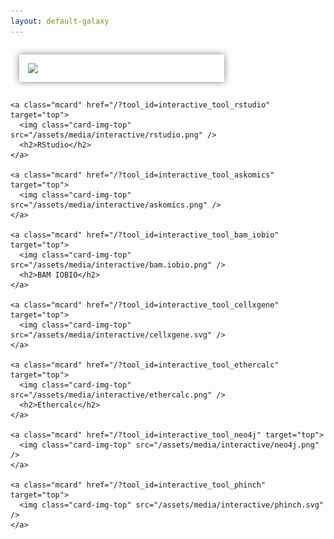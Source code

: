 ```yaml
---
layout: default-galaxy
---
```

<style type="text/css">
#maincontainer {
width: 100% !important;
}

.mcard {
	box-shadow: 0px 0px 10px grey;
	display: flex;
  width: 300px;
  flex-direction: column;
  margin: 1em;
  padding: 1em;
}
.mcard .card-img-top {
	width: 100%;
}
.mcard h2{
	text-align: center;
	color: #333;
	padding: 0.5em;
}
.mcard:hover {
	box-shadow: 0px 0px 10px black;
}

.flex-container {
  padding: 0;
  margin: 0;
  list-style: none;

  display: -webkit-box;
  display: -moz-box;
  display: -ms-flexbox;
  display: -webkit-flex;
  display: flex;

  -webkit-flex-flow: row wrap;
  justify-content: flex-start;
}
.mcard img {
margin: auto;
}

</style>

<div class="flex-container">
	<a class="mcard" href="/?tool_id=interactive_tool_jupyter" target="top">
	  <img class="card-img-top" src="https://jupyter.org/assets/main-logo.svg" />
	</a>

	<a class="mcard" href="/?tool_id=interactive_tool_rstudio" target="top">
	  <img class="card-img-top" src="/assets/media/interactive/rstudio.png" />
	  <h2>RStudio</h2>
	</a>

	<a class="mcard" href="/?tool_id=interactive_tool_askomics" target="top">
	  <img class="card-img-top" src="/assets/media/interactive/askomics.png" />
	</a>

	<a class="mcard" href="/?tool_id=interactive_tool_bam_iobio" target="top">
	  <img class="card-img-top" src="/assets/media/interactive/bam.iobio.png" />
	  <h2>BAM IOBIO</h2>
	</a>

	<a class="mcard" href="/?tool_id=interactive_tool_cellxgene" target="top">
	  <img class="card-img-top" src="/assets/media/interactive/cellxgene.svg" />
	</a>

	<a class="mcard" href="/?tool_id=interactive_tool_ethercalc" target="top">
	  <img class="card-img-top" src="/assets/media/interactive/ethercalc.png" />
	  <h2>Ethercalc</h2>
	</a>

	<a class="mcard" href="/?tool_id=interactive_tool_neo4j" target="top">
	  <img class="card-img-top" src="/assets/media/interactive/neo4j.png" />
	</a>

	<a class="mcard" href="/?tool_id=interactive_tool_phinch" target="top">
	  <img class="card-img-top" src="/assets/media/interactive/phinch.svg" />
	</a>

</div>
